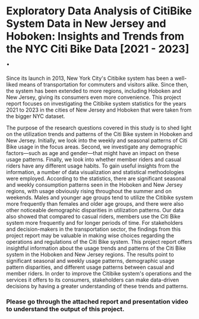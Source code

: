 # Exploratory Data Analysis of CitiBike System Data in New Jersey and Hoboken: Insights and Trends from the NYC Citi Bike Data [2021 - 2023] .
Since its launch in 2013, New York City's Citibike system has been a well-liked means of transportation for
commuters and visitors alike. Since then, the system has been extended to more regions, including Hoboken and
New Jersey, giving its consumers even more convenience. This project report focuses on investigating the Citibike
system statistics for the years 2021 to 2023 in the cities of New Jersey and Hoboken that were taken from the bigger
NYC dataset.

The purpose of the research questions covered in this study is to shed light on the utilization trends and patterns of
the Citi Bike system in Hoboken and New Jersey. Initially, we look into the weekly and seasonal patterns of Citi
Bike usage in the focus areas. Second, we investigate any demographic factors—such as age and gender—that might
have an impact on these usage patterns. Finally, we look into whether member riders and casual riders have any
different usage habits. To gain useful insights from the information, a number of data visualization and statistical
methodologies were employed. According to the statistics, there are significant seasonal and weekly consumption
patterns seen in the Hoboken and New Jersey regions, with usage obviously rising throughout the summer and on
weekends. Males and younger age groups tend to utilize the Citibike system more frequently than females and older
age groups, and there were also other noticeable demographic disparities in utilization patterns. Our data also
showed that compared to casual riders, members use the Citi Bike system more frequently and for longer periods of
time. For stakeholders and decision-makers in the transportation sector, the findings from this project report may be
valuable in making wise choices regarding the operations and regulations of the Citi Bike system. This project report
offers insightful information about the usage trends and patterns of the Citi Bike system in the Hoboken and New
Jersey regions. The results point to significant seasonal and weekly usage patterns, demographic usage pattern
disparities, and different usage patterns between casual and member riders. In order to improve the Citibike system's
operations and the services it offers to its consumers, stakeholders can make data-driven decisions by having a
greater understanding of these trends and patterns.

### Please go through the attached report and presentation video to understand the output of this project.

